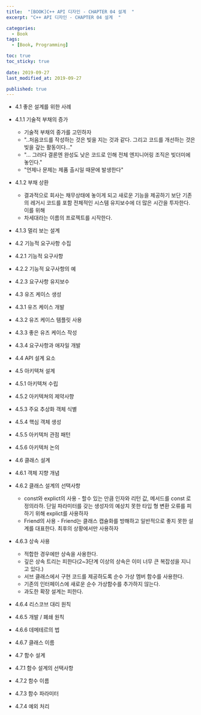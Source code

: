 ```yaml
---
title:  "[BOOK]C++ API 디자인 - CHAPTER 04 설계  "
excerpt: "C++ API 디자인 - CHAPTER 04 설계  "

categories:
  - Book
tags:
  - [Book, Programming]

toc: true
toc_sticky: true
 
date: 2019-09-27
last_modified_at: 2019-09-27

published: true
---
```

* 4.1 좋은 설계를 위한 사례
* 4.1.1 기술적 부채의 증가
	* 기술적 부채의 중가를 고민하자
	* "..처음코드를 작성하는 것은 빚을 지는 것과 같다. 그리고 코드를 개선하는 것은 빚을 갚는 활동이다..."
	* "... 그러다 결론엔 완성도 낮은 코드로 인해 전체 엔지니어링 조직은 빚더미에 놓인다."
	* "언제나 문제는 제품 출시일 때문에 발생한다"
* 4.1.2 부채 상환
	* 결과적으로 회사는 채무상태에 놓이게 되고 새로운 기능을 제공하기 보단 기존의 레거시 코드를 포함 전체적인 시스템 유지보수에 더 많은 시간을 투자한다. 이를 위해 
	* 차세대라는 이름의 프로젝트를 시작한다.
* 4.1.3 멀리 보는 설계 
* 4.2 기능적 요구사항 수집
* 4.2.1 기능적 요구사항
* 4.2.2 기능적 요구사항의 예 
* 4.2.3 요구사항 유지보수

* 4.3 유즈 케이스 생성
* 4.3.1 유즈 케이스 개발
* 4.3.2 유즈 케이스 템플릿 사용
* 4.3.3 좋은 유즈 케이스 작성
* 4.3.4 요구사항과 애자일 개발

* 4.4 API 설계 요소

* 4.5 아키텍쳐 설계
* 4.5.1 아키텍쳐 수립
* 4.5.2 아키텍쳐의 제약사향
* 4.5.3 주요 추상화 객체 식별
* 4.5.4 핵심 객체 생성
* 4.5.5 아키텍처 관점 패턴
* 4.5.6 아키텍처 논의

* 4.6 클래스 설계
* 4.6.1 객체 지향 개념
* 4.6.2 클래스 설계의 선택사항
	* const와 explict의 사용 - 할수 있는 만큼 인자와 리턴 값, 메서드를 const 로 정의라하. 단일 파라미터를 갖는 생성자의 예상치 못한 타입 형 변환 오류를 피하기 위해 explict를 사용하자
	* Friend의 사용 - Friend는 클래스 캡슐화를 방해하고 일반적으로 좋지 못한 설계를 대표한다. 최후의 상황에서만 사용하자
* 4.6.3 상속 사용
	* 적합한 경우에만 상속을 사용한다.
	* 깊은 상속 트리는 피한다(2~3단계 이상의 상속은 이미 너무 큰 복잡성을 지니고 있다.)
	* 서브 클래스에서 구현 코드를 제공하도록 순수 가상 멤버 함수를 사용한다.
	* 기존의 인터페이스에 새로운 순수 가상함수를 추가하지 않는다. 
	* 과도한 확장 설계는 피한다.
* 4.6.4 리스코브 대리 원칙
* 4.6.5 개발 / 폐쇄 원칙
* 4.6.6 데메테르의 법
* 4.6.7 클래스 이름

* 4.7 함수 설계
* 4.7.1 함수 설계의 선택사항
* 4.7.2 함수 이름

* 4.7.3 함수 파라미터
* 4.7.4 예외 처리
